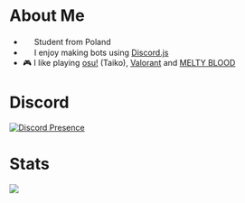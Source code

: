 # About Me

- <img width="16" src="https://cdn.discordapp.com/emojis/1293567410808295434.webp?size=96&quality=lossless"/> Student from Poland
- <img width="16" src="https://cdn.discordapp.com/emojis/851461487498493952.webp?size=96&quality=lossless"/> I enjoy making bots using [Discord.js](https://discord.js.org/)
- 🎮 I like playing [osu!](https://osu.ppy.sh/users/23214736) (Taiko), [Valorant](https://playvalorant.com) and [MELTY BLOOD](https://store.steampowered.com/app/1372280/MELTY_BLOOD_TYPE_LUMINA/)

# Discord

[![Discord Presence](https://lanyard-profile-readme.vercel.app/api/647404005168906240?theme=dark&bg=484f80&animated=true&animatedDecoration=true&hideDiscrim=true&borderRadius=30px&idleMessage=Away%20doing%20something%20else)](https://discord.com/users/647404005168906240)

# Stats

<img width="auto" src="https://github-readme-stats.vercel.app/api?username=Shavixinio&theme=github_dark&show_icons=true"/>
